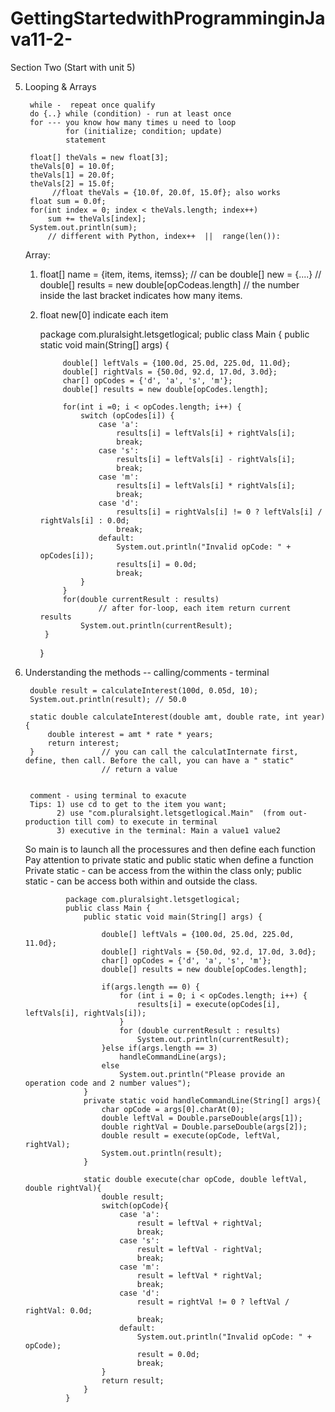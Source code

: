 # GettingStartedwithProgramminginJava11-2-


Section Two (Start with unit 5)

5. Looping & Arrays

        while -  repeat once qualify
        do {..} while (condition) - run at least once
        for --- you know how many times u need to loop
                for (initialize; condition; update)
                statement

        float[] theVals = new float[3];
        theVals[0] = 10.0f;
        theVals[1] = 20.0f;
        theVals[2] = 15.0f;
             //float theVals = {10.0f, 20.0f, 15.0f}; also works
        float sum = 0.0f;
        for(int index = 0; index < theVals.length; index++)
            sum += theVals[index];
        System.out.println(sum);
            // different with Python, index++  ||  range(len()):

    Array: 
    1) float[] name = {item, items, itemss};
            // can be double[] new = {....}
            // double[] results = new double[opCodeas.length]
            // the number inside the last bracket indicates how many items.
    2) float new[0] 
        indicate each item
    
    
    
        package com.pluralsight.letsgetlogical;
        public class Main {
            public static void main(String[] args) {

                double[] leftVals = {100.0d, 25.0d, 225.0d, 11.0d};
                double[] rightVals = {50.0d, 92.d, 17.0d, 3.0d};
                char[] opCodes = {'d', 'a', 's', 'm'};
                double[] results = new double[opCodes.length];

                for(int i =0; i < opCodes.length; i++) {
                    switch (opCodes[i]) {
                        case 'a':
                            results[i] = leftVals[i] + rightVals[i];
                            break;
                        case 's':
                            results[i] = leftVals[i] - rightVals[i];
                            break;
                        case 'm':
                            results[i] = leftVals[i] * rightVals[i];
                            break;
                        case 'd':
                            results[i] = rightVals[i] != 0 ? leftVals[i] / rightVals[i] : 0.0d;
                            break;
                        default:
                            System.out.println("Invalid opCode: " + opCodes[i]);
                            results[i] = 0.0d;
                            break;
                    }
                }
                for(double currentResult : results)
                        // after for-loop, each item return current results
                    System.out.println(currentResult);
            }
        }
        
        
6. Understanding the methods -- calling/comments - terminal 

        double result = calculateInterest(100d, 0.05d, 10);
        System.out.println(result); // 50.0
        
        static double calculateInterest(double amt, double rate, int year){
            double interest = amt * rate * years;
            return interest;
        }               // you can call the calculatInternate first, define, then call. Before the call, you can have a " static"
                        // return a value


        comment - using terminal to exacute
        Tips: 1) use cd to get to the item you want;
              2) use "com.pluralsight.letsgetlogical.Main"  (from out-production till com) to execute in terminal
              3) executive in the terminal: Main a value1 value2


    So main is to launch all the processures and then define each function
    Pay attention to private static and public static when define a function
    Private static - can be access from the within the class only; public static - can be access both within and outside the class.
        
                package com.pluralsight.letsgetlogical;
                public class Main {
                    public static void main(String[] args) {

                        double[] leftVals = {100.0d, 25.0d, 225.0d, 11.0d};
                        double[] rightVals = {50.0d, 92.d, 17.0d, 3.0d};
                        char[] opCodes = {'d', 'a', 's', 'm'};
                        double[] results = new double[opCodes.length];

                        if(args.length == 0) {
                            for (int i = 0; i < opCodes.length; i++) {
                                results[i] = execute(opCodes[i], leftVals[i], rightVals[i]);
                            }
                            for (double currentResult : results)
                                System.out.println(currentResult);
                        }else if(args.length == 3)
                            handleCommandLine(args);
                        else
                            System.out.println("Please provide an operation code and 2 number values");
                    }
                    private static void handleCommandLine(String[] args){
                        char opCode = args[0].charAt(0);
                        double leftVal = Double.parseDouble(args[1]);
                        double rightVal = Double.parseDouble(args[2]);
                        double result = execute(opCode, leftVal, rightVal);
                        System.out.println(result);
                    }

                    static double execute(char opCode, double leftVal, double rightVal){
                        double result;
                        switch(opCode){
                            case 'a':
                                result = leftVal + rightVal;
                                break;
                            case 's':
                                result = leftVal - rightVal;
                                break;
                            case 'm':
                                result = leftVal * rightVal;
                                break;
                            case 'd':
                                result = rightVal != 0 ? leftVal / rightVal: 0.0d;
                                break;
                            default:
                                System.out.println("Invalid opCode: " + opCode);
                                result = 0.0d;
                                break;
                        }
                        return result;
                    }
                }

